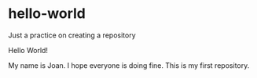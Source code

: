 # hello-world
Just a practice on creating a repository

Hello World!

My name is Joan. I hope everyone is doing fine.
This is my first repository. 
